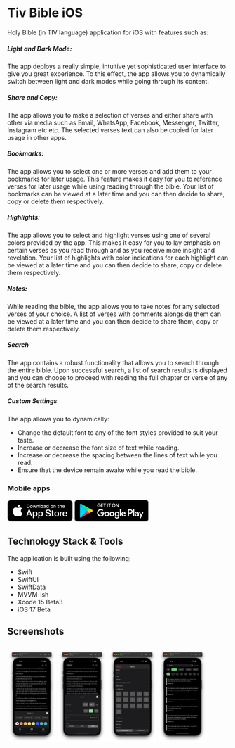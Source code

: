 #  Tiv Bible iOS

Holy Bible (in TIV language) application for iOS with features such as:

##### Light and Dark Mode:
The app deploys a really simple, intuitive yet sophisticated user interface to give you
great experience. To this effect, the app allows you to dynamically switch between light and dark modes while going through its content.

##### Share and Copy:
The app allows you to make a selection of verses and either share with other via media such as Email, WhatsApp, Facebook, Messenger, Twitter, Instagram etc etc. The selected verses text can also be copied for later usage in other apps.

##### Bookmarks:
The app allows you to select one or more verses and add them to your bookmarks for later usage. This feature makes it easy for you to reference verses for later usage while using reading through the bible. Your list of bookmarks can be viewed at a later time and you can then decide to share, copy or delete them respectively.

##### Highlights:
The app allows you to select and highlight verses using one of several colors provided by the app. This makes it easy for you to lay emphasis on certain verses as you read through and as you receive more insight and revelation. Your list of highlights with color indications for each highlight can be viewed at a later time and you can then decide to share, copy or delete them respectively.

##### Notes:
While reading the bible, the app allows you to take notes for any selected verses of your choice. A list of verses with comments alongside them can be viewed at a later time and you can then decide to share them, copy or delete them respectively.

##### Search
The app contains a robust functionality that allows you to search through the entire bible. Upon successful search, a list of search results is displayed and you can choose to proceed with reading the full chapter or verse of any of the search results.

##### Custom Settings
The app allows you to dynamically:
* Change the default font to any of the font styles provided to suit your taste.
* Increase or decrease the font size of text while reading.
* Increase or decrease the spacing between the lines of text while you read.
* Ensure that the device remain awake while you read the bible.

### Mobile apps

[<img src="/TivBible/Screenshots/appstore-badge.png" height="50">](https://apps.apple.com/us/app/tiv-bible/id1584060052)
[<img src="/TivBible/Screenshots/google-play-badge.png" height="50">](https://play.google.com/store/apps/details?id=com.iniongun.tivbible)

## Technology Stack & Tools
The application is built using the following:

* Swift
* SwiftUI
* SwiftData
* MVVM-ish
* Xcode 15 Beta3
* iOS 17 Beta

## Screenshots
[<img src="/TivBible/Screenshots/1.png" align="center" width ="22%" hspace="0" vspace="10">](/TivBible/Screenshots/1.png)
[<img src="/TivBible/Screenshots/2.png" align="center" width ="22%" hspace="0" vspace="10">](/TivBible/Screenshots/2.png)
[<img src="/TivBible/Screenshots/3.png" align="center" width ="22%" hspace="0" vspace="10">](/TivBible/Screenshots/3.png)
[<img src="/TivBible/Screenshots/4.png" align="center" width ="22%" hspace="0" vspace="10">](/TivBible/Screenshots/4.png)
